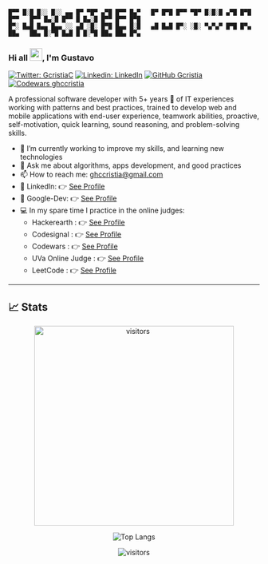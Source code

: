 
    █▀▀ █░█ █░░ █░░ ▄▄ █▀ ▀█▀ ▄▀█ █▀▀ █▄▀   █▀ █▀█ █▀▀ ▀█▀ █░█░█ ▄▀█ █▀█ █▀▀   █▀▀ █▄░█ █▀▀ █ █▄░█ █▀▀ █▀▀ █▀█
    █▀░ █▄█ █▄▄ █▄▄ ░░ ▄█ ░█░ █▀█ █▄▄ █░█   ▄█ █▄█ █▀░ ░█░ ▀▄▀▄▀ █▀█ █▀▄ ██▄   ██▄ █░▀█ █▄█ █ █░▀█ ██▄ ██▄ █▀▄
###  Hi all <img src="https://media.giphy.com/media/hvRJCLFzcasrR4ia7z/giphy.gif" width="25">, I'm Gustavo
[![Twitter: GcristiaC](https://img.shields.io/twitter/follow/GcristiaC?style=social)](https://twitter.com/GcristiaC)
[![Linkedin: LinkedIn](https://img.shields.io/badge/-LinkedIn-blue?style=flat-square&logo=Linkedin&logoColor=white&link=https://www.linkedin.com/in/gustavo-hurtado-cristia/)](https://www.linkedin.com/in/gustavo-hurtado-cristia/)
[![GitHub Gcristia](https://img.shields.io/github/followers/gcristia?label=follow&style=social)](https://github.com/gcristia)
[![Codewars ghccristia](https://www.codewars.com/users/ghccristia/badges/micro)](https://www.codewars.com/users/ghccristia) 
<br>

A professional software developer with 5+ years 🚀 of IT experiences working with patterns and best practices, trained 
to develop web and mobile applications with end-user experience, teamwork abilities, proactive, self-motivation, quick 
learning, sound reasoning, and problem-solving skills.

- 🔭 I’m currently working to improve my skills, and learning new technologies
- 💬 Ask me about algorithms, apps development, and good practices
- 📫 How to reach me: ghccristia@gmail.com
- 💼 LinkedIn: 👉 [See Profile](https://www.linkedin.com/in/gustavo-hurtado-cristia/ "LinkedIn") 
- 💼 Google-Dev: 👉 [See Profile](https://g.dev/ghccristia "GoogleDev")
- 💻 In my spare time I practice in the online judges:
  * Hackerearth : 👉 [See Profile](https://www.hackerearth.com/@ghccristia)
  * Codesignal : 👉 [See Profile](https://app.codesignal.com/profile/gcristia)
  * Codewars : 👉 [See Profile](https://www.codewars.com/users/ghccristia)
  * UVa Online Judge : 👉 [See Profile](https://uhunt.onlinejudge.org/id/1210764)
  * LeetCode : 👉 [See Profile](https://leetcode.com/gcristia)

---

## 📈 Stats

<div align="center">
<!--<img src="https://github-readme-stats.vercel.app/api?username=gcristia&show_icons=true&hide_border=true" alt="Gustavo Hurtado Cristia's GitHub Stats" width="400">-->
<img src="http://github-readme-streak-stats.herokuapp.com?user=gcristia" alt="visitors" width="400"> 

![Top Langs](https://github-readme-stats.vercel.app/api/top-langs/?username=gcristia&layout=compact&langs_count=10)

</div>

<div align="center">
<img src="https://visitor-badge.laobi.icu/badge?page_id=gcristia.gcristia" alt="visitors">
</div>
 
 

 

<!--
<img src="https://media.giphy.com/media/LnQjpWaON8nhr21vNW/giphy.gif" width="60"> <em><b>I love connecting with different people</b> so if you want to say <b>hi, I'll be happy to meet you more!</b> 😊</em>


- 🔭 I’m currently working on ...
- 🌱 I’m currently learning ...
- 👯 I’m looking to collaborate on ...
- 🤔 I’m looking for help with ...
- 💬 Ask me about ...
- 📫 How to reach me: ...
- 😄 Pronouns: ...
- ⚡ Fun fact: ...
- 🎨 Porfolio: [direction](https://direction/ "Portfolio")
-->
